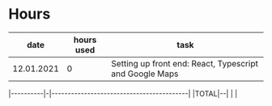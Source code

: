 # Hours

|    date  | hours used | task                                     |
|----------|------------|------------------------------------------|
|12.01.2021|0| Setting up front end: React, Typescript and Google Maps |

|----------|-|------------------------------------------|
|TOTAL|--| |	|

